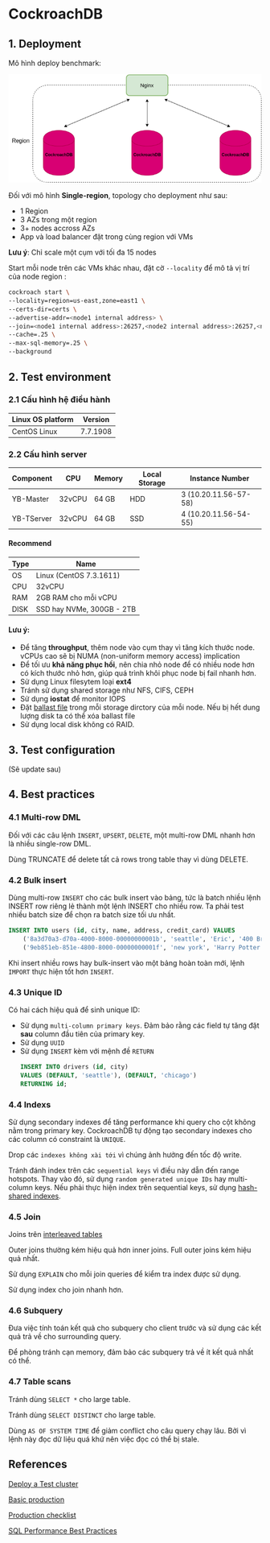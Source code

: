 # CockroachDB

## 1. Deployment  

Mô hình deploy benchmark:  

<div align="center">
    <img src="../images/model-deploy-cockroach.png">
</div>

Đối với mô hình **Single-region**, topology cho deployment như sau:  
- 1 Region
- 3 AZs trong một region
- 3+ nodes accross AZs  
- App và load balancer đặt trong cùng region với VMs  

**Lưu ý**: Chỉ scale một cụm với tối đa 15 nodes

Start mỗi node trên các VMs khác nhau, đặt cờ `--locality` để mô tả vị trí của node region :

```sh
cockroach start \
--locality=region=us-east,zone=east1 \
--certs-dir=certs \
--advertise-addr=<node1 internal address> \
--join=<node1 internal address>:26257,<node2 internal address>:26257,<node3 internal address>:26257 \        
--cache=.25 \
--max-sql-memory=.25 \
--background
```  

## 2. Test environment  

### 2.1 Cấu hình hệ điều hành
|Linux OS platform|Version|
|--|--|
|CentOS Linux|  7.7.1908

### 2.2 Cấu hình server
Component| CPU| Memory| Local Storage| Instance Number
|--|--|--|--|--|
YB-Master|   32vCPU|    64 GB|  HDD|    3 (10.20.11.56-57-58)
YB-TServer| 32vCPU|    64 GB|  SSD|    4 (10.20.11.56-54-55)

#### Recommend
|Type|Name
|--|--|
OS|	Linux (CentOS 7.3.1611)
CPU|32vCPU
RAM|2GB RAM cho mỗi vCPU
DISK|SSD hay NVMe, 300GB - 2TB

#### Lưu ý:
- Để tăng **throughput**, thêm node vào cụm thay vì tăng kích thước node. vCPUs cao sẽ bị NUMA (non-uniform memory access) implication  
- Để tối ưu **khả năng phục hồi**, nên chia nhỏ node để có nhiều node hơn có kích thước nhỏ hơn, giúp quá trình khôi phục node bị fail nhanh hơn.  
- Sử dụng Linux filesytem loại **ext4**  
- Tránh sử dụng shared storage như NFS, CIFS, CEPH  
- Sử dụng **iostat** để monitor IOPS  
- Đặt [ballast file](https://www.cockroachlabs.com/docs/v20.1/cockroach-debug-ballast.html) trong mỗi storage dirctory của mỗi node. Nếu bị hết dung lượng disk ta có thể xóa ballast file  
- Sử dụng local disk không có RAID.  

## 3. Test configuration  

(Sẽ update sau)

## 4. Best practices  

### 4.1 Multi-row DML  
 
Đối với các câu lệnh `INSERT`, `UPSERT`, `DELETE`, một multi-row DML nhanh hơn là nhiều single-row DML.  

Dùng TRUNCATE để delete tất cả rows trong table thay vì dùng DELETE.  

### 4.2 Bulk insert  

Dùng multi-row `INSERT` cho các bulk insert vào bảng, tức là batch nhiều lệnh INSERT row riêng lẻ thành một lệnh INSERT cho nhiều row. Ta phải test nhiều batch size để chọn ra batch size tối ưu nhất.  

```sql
INSERT INTO users (id, city, name, address, credit_card) VALUES
    ('8a3d70a3-d70a-4000-8000-00000000001b', 'seattle', 'Eric', '400 Broad St', '0987654321'),
    ('9eb851eb-851e-4800-8000-00000000001f', 'new york', 'Harry Potter', '214 W 43rd St', '5678901234');
```  

Khi insert nhiều rows hay bulk-insert vào một bảng hoàn toàn mới, lệnh `IMPORT` thực hiện tốt hơn `INSERT`.  

### 4.3 Unique ID  

Có hai cách hiệu quả để sinh unique ID:  
- Sử dụng `multi-column primary keys`. Đảm bảo rằng các field tự tăng đặt **sau** column đầu tiên của primary key.  
- Sử dụng `UUID`  
- Sử dụng `INSERT` kèm với mệnh đề `RETURN` 
  ```sql
  INSERT INTO drivers (id, city)
  VALUES (DEFAULT, 'seattle'), (DEFAULT, 'chicago')
  RETURNING id;
  ```  


### 4.4 Indexs  

Sử dụng secondary indexes để tăng performance khi query cho cột không nằm trong primary key. CockroachDB tự động tạo secondary indexes cho các column có constraint là `UNIQUE`.  

Drop các `indexes không xài tới` vì chúng ảnh hưởng đến tốc độ write.  

Tránh đánh index trên các `sequential keys` vì điều này dẫn đến range hotspots. Thay vào đó, sử dụng `random generated unique IDs` hay multi-column keys. Nếu phải thực hiện index trên sequential keys, sử dụng [hash-shared indexes](https://www.cockroachlabs.com/docs/stable/indexes.html#hash-sharded-indexes).   


### 4.5 Join  

Joins trên [interleaved tables](https://www.cockroachlabs.com/docs/stable/interleave-in-parent.html)  

Outer joins thường kém hiệu quả hơn inner joins. Full outer joins kém hiệu quả nhất.  

Sử dụng `EXPLAIN` cho mỗi join queries để kiểm tra index được sử dụng.  

Sử dụng index cho join nhanh hơn.  

### 4.6 Subquery  

Đưa việc tính toán kết quả cho subquery cho client trước và sử dụng các kết quả trả về cho surrounding query.  

Để phòng tránh cạn memory, đảm bảo các subquery trả về ít kết quả nhất có thể.  

### 4.7 Table scans  

Tránh dùng `SELECT *` cho large table.  

Tránh dùng `SELECT DISTINCT` cho large table.  

Dùng `AS OF SYSTEM TIME` để giảm conflict cho câu query chạy lâu. Bởi vì lệnh này đọc dữ liệu quá khứ nên việc đọc có thể bị stale.  

## References

[Deploy a Test cluster](https://www.cockroachlabs.com/docs/stable/deploy-a-test-cluster.html)  

[Basic production](https://www.cockroachlabs.com/docs/stable/topology-basic-production.html)  

[Production checklist](https://www.cockroachlabs.com/docs/stable/recommended-production-settings.html)  

[SQL Performance Best Practices](https://www.cockroachlabs.com/docs/stable/performance-best-practices-overview.html)  

